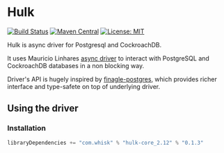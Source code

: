 Hulk
=============

[![Build Status](https://travis-ci.org/whisklabs/hulk.svg?branch=master)](https://travis-ci.org/whisklabs/hulk)
[![Maven Central](https://maven-badges.herokuapp.com/maven-central/com.whisk/hulk-core_2.12/badge.svg)](https://maven-badges.herokuapp.com/maven-central/com.whisk/hulk-core_2.12)
[![License: MIT](https://img.shields.io/badge/License-MIT-yellow.svg)](https://opensource.org/licenses/MIT)

Hulk is async driver for Postgresql and CockroachDB.

It uses Mauricio Linhares [async driver](https://github.com/mauricio/postgresql-async) to interact with PostgreSQL and CockroachDB databases in a non blocking way.

Driver's API is hugely inspired by [finagle-postgres](https://github.com/finagle/finagle-postgres), which provides richer interface and type-safete on top of underlying driver. 

## Using the driver

### Installation

```scala
libraryDependencies += "com.whisk" % "hulk-core_2.12" % "0.1.3"
```
